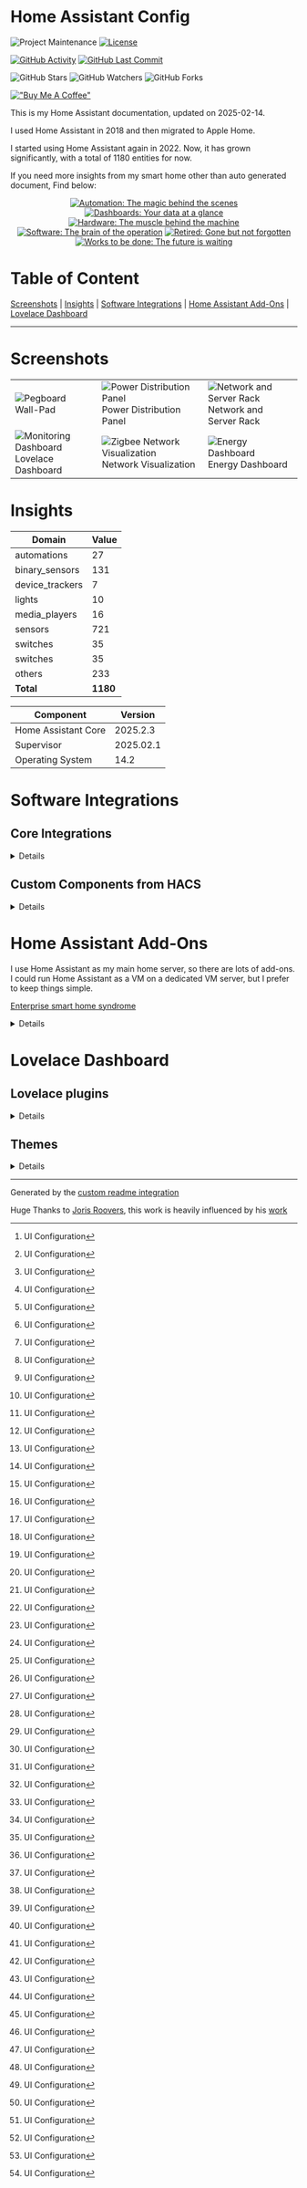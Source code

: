 # Home Assistant Config

![Project Maintenance][maintenance-shield]
[![License][license-shield]](LICENSE)

[![GitHub Activity][commits-shield]][commits]
[![GitHub Last Commit][last-commit-shield]][commits]

![GitHub Stars][stars-shield]
![GitHub Watchers][watchers-shield]
![GitHub Forks][forks-shield]

[!["Buy Me A Coffee"](https://www.buymeacoffee.com/assets/img/custom_images/orange_img.png)](https://www.buymeacoffee.com/my7nmfcm92k)

This is my Home Assistant documentation, updated on 2025-02-14.

I used Home Assistant in 2018 and then migrated to Apple Home.

I started using Home Assistant again in 2022. Now, it has grown significantly, with a total of 1180 entities for now.

If you need more insights from my smart home other than auto generated document, Find below:

<p align="center">
<a href="docs/automations.md"><img src="https://img.shields.io/badge/Automations-purple" alt="Automation: The magic behind the scenes"></a>
<a href="docs/dashboards.md"><img src="https://img.shields.io/badge/Dashboards-green" alt="Dashboards: Your data at a glance"></a>
<a href="docs/hardware.md"><img src="https://img.shields.io/badge/Hardware-blue" alt="Hardware: The muscle behind the machine"></a>
<a href="docs/software.md"><img src="https://img.shields.io/badge/Software-orange" alt="Software: The brain of the operation"></a>
<a href="docs/retired.md"><img src="https://img.shields.io/badge/Retired-black" alt="Retired: Gone but not forgotten"></a>
<a href="docs/works_to_be_done.md"><img src="https://img.shields.io/badge/Works_to_be_done-red" alt="Works to be done: The future is waiting"></a>
</p>

# Table of Content

[Screenshots](#screenshots) |
[Insights](#insights) |
[Software Integrations](#software-integrations) |
[Home Assistant Add-Ons](#home-assistant-add-ons) |
[Lovelace Dashboard](#lovelace-dashboard)

----

# Screenshots

<table>
  <tr>
    <td>
      <img alt="Pegboard" src="docs/images/wall-pad.jpg"><br>
      Wall-Pad
    </td>
    <td>
      <img alt="Power Distribution Panel" src="docs/images/power-distribution-panel.png"><br>
      Power Distribution Panel
    </td>
    <td>
      <img alt="Network and Server Rack" src="docs/images/network-and-server-rack.jpg"><br>
      Network and Server Rack
    </td>
  </tr>
  <tr>
    <td>
      <img alt="Monitoring Dashboard" src="www/lovelace.jpg"><br>
      Lovelace Dashboard
    </td>
    <td>
      <img alt="Zigbee Network Visualization" src="www/network-map.png"><br>
      Network Visualization
    </td>
    <td>
      <img alt="Energy Dashboard" src="www/lovelace-energy.png"><br>
      Energy Dashboard
    </td>
  </tr>
</table>

# Insights

Domain | Value
-- | --
automations | 27
binary_sensors | 131
device_trackers | 7
lights | 10
media_players | 16
sensors | 721
switches | 35
switches | 35
others | 233
**Total** | **1180**


Component | Version
-- | --
Home Assistant Core | 2025.2.3
Supervisor | 2025.02.1
Operating System | 14.2

# Software Integrations

## Core Integrations

<details>

Integration | Configuration
--|--
[<img src="https://brands.home-assistant.io/_/seventeentrack/icon.png" height="24"/>](https://brands.home-assistant.io/_/seventeentrack/dark_icon.png#gh-dark-mode-only)[<img src="https://brands.home-assistant.io/_/seventeentrack/icon.png" height="24"/>](https://brands.home-assistant.io/_/seventeentrack/icon.png#gh-light-mode-only) [17TRACK](https://home-assistant.io/integrations/seventeentrack) | Config flow[^1]
[<img src="https://brands.home-assistant.io/_/alert/icon.png" height="24"/>](https://brands.home-assistant.io/_/alert/dark_icon.png#gh-dark-mode-only)[<img src="https://brands.home-assistant.io/_/alert/icon.png" height="24"/>](https://brands.home-assistant.io/_/alert/icon.png#gh-light-mode-only) [alert](https://home-assistant.io/integrations/alert) | [./packages/alerts_and_notifications.yaml](./packages/alerts_and_notifications.yaml)
[<img src="https://brands.home-assistant.io/_/anthropic/icon.png" height="24"/>](https://brands.home-assistant.io/_/anthropic/dark_icon.png#gh-dark-mode-only)[<img src="https://brands.home-assistant.io/_/anthropic/icon.png" height="24"/>](https://brands.home-assistant.io/_/anthropic/icon.png#gh-light-mode-only) [Anthropic Conversation](https://home-assistant.io/integrations/anthropic) | Config flow[^1]
[<img src="https://brands.home-assistant.io/_/icloud/icon.png" height="24"/>](https://brands.home-assistant.io/_/icloud/dark_icon.png#gh-dark-mode-only)[<img src="https://brands.home-assistant.io/_/icloud/icon.png" height="24"/>](https://brands.home-assistant.io/_/icloud/icon.png#gh-light-mode-only) [Apple iCloud](https://home-assistant.io/integrations/icloud) | Config flow[^1]
[<img src="https://brands.home-assistant.io/_/apple_tv/icon.png" height="24"/>](https://brands.home-assistant.io/_/apple_tv/dark_icon.png#gh-dark-mode-only)[<img src="https://brands.home-assistant.io/_/apple_tv/icon.png" height="24"/>](https://brands.home-assistant.io/_/apple_tv/icon.png#gh-light-mode-only) [Apple TV](https://home-assistant.io/integrations/apple_tv) | Config flow[^1]
[<img src="https://brands.home-assistant.io/_/automation/icon.png" height="24"/>](https://brands.home-assistant.io/_/automation/dark_icon.png#gh-dark-mode-only)[<img src="https://brands.home-assistant.io/_/automation/icon.png" height="24"/>](https://brands.home-assistant.io/_/automation/icon.png#gh-light-mode-only) [Automation](https://home-assistant.io/integrations/automation) | [./automations.yaml](./automations.yaml)
[<img src="https://brands.home-assistant.io/_/bluetooth/icon.png" height="24"/>](https://brands.home-assistant.io/_/bluetooth/dark_icon.png#gh-dark-mode-only)[<img src="https://brands.home-assistant.io/_/bluetooth/icon.png" height="24"/>](https://brands.home-assistant.io/_/bluetooth/icon.png#gh-light-mode-only) [Bluetooth](https://home-assistant.io/integrations/bluetooth) | Config flow[^1]
[<img src="https://brands.home-assistant.io/_/caldav/icon.png" height="24"/>](https://brands.home-assistant.io/_/caldav/dark_icon.png#gh-dark-mode-only)[<img src="https://brands.home-assistant.io/_/caldav/icon.png" height="24"/>](https://brands.home-assistant.io/_/caldav/icon.png#gh-light-mode-only) [CalDAV](https://home-assistant.io/integrations/caldav) | Config flow[^1]
[<img src="https://brands.home-assistant.io/_/calendar/icon.png" height="24"/>](https://brands.home-assistant.io/_/calendar/dark_icon.png#gh-dark-mode-only)[<img src="https://brands.home-assistant.io/_/calendar/icon.png" height="24"/>](https://brands.home-assistant.io/_/calendar/icon.png#gh-light-mode-only) [Calendar](https://home-assistant.io/integrations/calendar) | Config flow[^1]
[<img src="https://brands.home-assistant.io/_/cert_expiry/icon.png" height="24"/>](https://brands.home-assistant.io/_/cert_expiry/dark_icon.png#gh-dark-mode-only)[<img src="https://brands.home-assistant.io/_/cert_expiry/icon.png" height="24"/>](https://brands.home-assistant.io/_/cert_expiry/icon.png#gh-light-mode-only) [Certificate Expiry](https://home-assistant.io/integrations/cert_expiry) | Config flow[^1]
[<img src="https://brands.home-assistant.io/_/command_line/icon.png" height="24"/>](https://brands.home-assistant.io/_/command_line/dark_icon.png#gh-dark-mode-only)[<img src="https://brands.home-assistant.io/_/command_line/icon.png" height="24"/>](https://brands.home-assistant.io/_/command_line/icon.png#gh-light-mode-only) [Command Line](https://home-assistant.io/integrations/command_line) | Config flow[^1]
[<img src="https://brands.home-assistant.io/_/default_config/icon.png" height="24"/>](https://brands.home-assistant.io/_/default_config/dark_icon.png#gh-dark-mode-only)[<img src="https://brands.home-assistant.io/_/default_config/icon.png" height="24"/>](https://brands.home-assistant.io/_/default_config/icon.png#gh-light-mode-only) [Default Config](https://home-assistant.io/integrations/default_config) | [./configuration.yaml](./configuration.yaml)
[<img src="https://brands.home-assistant.io/_/discord/icon.png" height="24"/>](https://brands.home-assistant.io/_/discord/dark_icon.png#gh-dark-mode-only)[<img src="https://brands.home-assistant.io/_/discord/icon.png" height="24"/>](https://brands.home-assistant.io/_/discord/icon.png#gh-light-mode-only) [Discord](https://home-assistant.io/integrations/discord) | Config flow[^1]
[<img src="https://brands.home-assistant.io/_/doods/icon.png" height="24"/>](https://brands.home-assistant.io/_/doods/dark_icon.png#gh-dark-mode-only)[<img src="https://brands.home-assistant.io/_/doods/icon.png" height="24"/>](https://brands.home-assistant.io/_/doods/icon.png#gh-light-mode-only) [DOODS - Dedicated Open Object Detection Service](https://home-assistant.io/integrations/doods) | [./packages/doods_image_processing.yaml](./packages/doods_image_processing.yaml)
[<img src="https://brands.home-assistant.io/_/co2signal/icon.png" height="24"/>](https://brands.home-assistant.io/_/co2signal/dark_icon.png#gh-dark-mode-only)[<img src="https://brands.home-assistant.io/_/co2signal/icon.png" height="24"/>](https://brands.home-assistant.io/_/co2signal/icon.png#gh-light-mode-only) [Electricity Maps](https://home-assistant.io/integrations/co2signal) | Config flow[^1]
[<img src="https://brands.home-assistant.io/_/esphome/icon.png" height="24"/>](https://brands.home-assistant.io/_/esphome/dark_icon.png#gh-dark-mode-only)[<img src="https://brands.home-assistant.io/_/esphome/icon.png" height="24"/>](https://brands.home-assistant.io/_/esphome/icon.png#gh-light-mode-only) [ESPHome](https://home-assistant.io/integrations/esphome) | Config flow[^1]
[<img src="https://brands.home-assistant.io/_/feedreader/icon.png" height="24"/>](https://brands.home-assistant.io/_/feedreader/dark_icon.png#gh-dark-mode-only)[<img src="https://brands.home-assistant.io/_/feedreader/icon.png" height="24"/>](https://brands.home-assistant.io/_/feedreader/icon.png#gh-light-mode-only) [Feedreader](https://home-assistant.io/integrations/feedreader) | Config flow[^1]
[<img src="https://brands.home-assistant.io/_/frontend/icon.png" height="24"/>](https://brands.home-assistant.io/_/frontend/dark_icon.png#gh-dark-mode-only)[<img src="https://brands.home-assistant.io/_/frontend/icon.png" height="24"/>](https://brands.home-assistant.io/_/frontend/icon.png#gh-light-mode-only) [Frontend](https://home-assistant.io/integrations/frontend) | [./configuration.yaml](./configuration.yaml)
[<img src="https://brands.home-assistant.io/_/fully_kiosk/icon.png" height="24"/>](https://brands.home-assistant.io/_/fully_kiosk/dark_icon.png#gh-dark-mode-only)[<img src="https://brands.home-assistant.io/_/fully_kiosk/icon.png" height="24"/>](https://brands.home-assistant.io/_/fully_kiosk/icon.png#gh-light-mode-only) [Fully Kiosk Browser](https://home-assistant.io/integrations/fully_kiosk) | Config flow[^1]
[<img src="https://brands.home-assistant.io/_/generic/icon.png" height="24"/>](https://brands.home-assistant.io/_/generic/dark_icon.png#gh-dark-mode-only)[<img src="https://brands.home-assistant.io/_/generic/icon.png" height="24"/>](https://brands.home-assistant.io/_/generic/icon.png#gh-light-mode-only) [Generic Camera](https://home-assistant.io/integrations/generic) | Config flow[^1]
[<img src="https://brands.home-assistant.io/_/github/icon.png" height="24"/>](https://brands.home-assistant.io/_/github/dark_icon.png#gh-dark-mode-only)[<img src="https://brands.home-assistant.io/_/github/icon.png" height="24"/>](https://brands.home-assistant.io/_/github/icon.png#gh-light-mode-only) [GitHub](https://home-assistant.io/integrations/github) | Config flow[^1]
[<img src="https://brands.home-assistant.io/_/google/icon.png" height="24"/>](https://brands.home-assistant.io/_/google/dark_icon.png#gh-dark-mode-only)[<img src="https://brands.home-assistant.io/_/google/icon.png" height="24"/>](https://brands.home-assistant.io/_/google/icon.png#gh-light-mode-only) [Google Calendar](https://home-assistant.io/integrations/google) | Config flow[^1]
[<img src="https://brands.home-assistant.io/_/google_drive/icon.png" height="24"/>](https://brands.home-assistant.io/_/google_drive/dark_icon.png#gh-dark-mode-only)[<img src="https://brands.home-assistant.io/_/google_drive/icon.png" height="24"/>](https://brands.home-assistant.io/_/google_drive/icon.png#gh-light-mode-only) [Google Drive](https://home-assistant.io/integrations/google_drive) | Config flow[^1]
[<img src="https://brands.home-assistant.io/_/google_generative_ai_conversation/icon.png" height="24"/>](https://brands.home-assistant.io/_/google_generative_ai_conversation/dark_icon.png#gh-dark-mode-only)[<img src="https://brands.home-assistant.io/_/google_generative_ai_conversation/icon.png" height="24"/>](https://brands.home-assistant.io/_/google_generative_ai_conversation/icon.png#gh-light-mode-only) [Google Generative AI Conversation](https://home-assistant.io/integrations/google_generative_ai_conversation) | Config flow[^1]
[<img src="https://brands.home-assistant.io/_/google_translate/icon.png" height="24"/>](https://brands.home-assistant.io/_/google_translate/dark_icon.png#gh-dark-mode-only)[<img src="https://brands.home-assistant.io/_/google_translate/icon.png" height="24"/>](https://brands.home-assistant.io/_/google_translate/icon.png#gh-light-mode-only) [Google Translate text-to-speech](https://home-assistant.io/integrations/google_translate) | Config flow[^1]
[<img src="https://brands.home-assistant.io/_/history/icon.png" height="24"/>](https://brands.home-assistant.io/_/history/dark_icon.png#gh-dark-mode-only)[<img src="https://brands.home-assistant.io/_/history/icon.png" height="24"/>](https://brands.home-assistant.io/_/history/icon.png#gh-light-mode-only) [History](https://home-assistant.io/integrations/history) | Config flow[^1]
[<img src="https://brands.home-assistant.io/_/holiday/icon.png" height="24"/>](https://brands.home-assistant.io/_/holiday/dark_icon.png#gh-dark-mode-only)[<img src="https://brands.home-assistant.io/_/holiday/icon.png" height="24"/>](https://brands.home-assistant.io/_/holiday/icon.png#gh-light-mode-only) [Holiday](https://home-assistant.io/integrations/holiday) | Config flow[^1]
[<img src="https://brands.home-assistant.io/_/homeassistant/icon.png" height="24"/>](https://brands.home-assistant.io/_/homeassistant/dark_icon.png#gh-dark-mode-only)[<img src="https://brands.home-assistant.io/_/homeassistant/icon.png" height="24"/>](https://brands.home-assistant.io/_/homeassistant/icon.png#gh-light-mode-only) [Home Assistant Core Integration](https://home-assistant.io/integrations/homeassistant) | [./configuration.yaml](./configuration.yaml)
[<img src="https://brands.home-assistant.io/_/http/icon.png" height="24"/>](https://brands.home-assistant.io/_/http/dark_icon.png#gh-dark-mode-only)[<img src="https://brands.home-assistant.io/_/http/icon.png" height="24"/>](https://brands.home-assistant.io/_/http/icon.png#gh-light-mode-only) [HTTP](https://home-assistant.io/integrations/http) | [./configuration.yaml](./configuration.yaml)
[<img src="https://brands.home-assistant.io/_/imap/icon.png" height="24"/>](https://brands.home-assistant.io/_/imap/dark_icon.png#gh-dark-mode-only)[<img src="https://brands.home-assistant.io/_/imap/icon.png" height="24"/>](https://brands.home-assistant.io/_/imap/icon.png#gh-light-mode-only) [IMAP](https://home-assistant.io/integrations/imap) | [./packages/imap_content.yaml](./packages/imap_content.yaml)
[<img src="https://brands.home-assistant.io/_/lastfm/icon.png" height="24"/>](https://brands.home-assistant.io/_/lastfm/dark_icon.png#gh-dark-mode-only)[<img src="https://brands.home-assistant.io/_/lastfm/icon.png" height="24"/>](https://brands.home-assistant.io/_/lastfm/icon.png#gh-light-mode-only) [Last.fm](https://home-assistant.io/integrations/lastfm) | Config flow[^1]
[<img src="https://brands.home-assistant.io/_/lg_thinq/icon.png" height="24"/>](https://brands.home-assistant.io/_/lg_thinq/dark_icon.png#gh-dark-mode-only)[<img src="https://brands.home-assistant.io/_/lg_thinq/icon.png" height="24"/>](https://brands.home-assistant.io/_/lg_thinq/icon.png#gh-light-mode-only) [LG ThinQ](https://home-assistant.io/integrations/lg_thinq) | Config flow[^1]
[<img src="https://brands.home-assistant.io/_/local_calendar/icon.png" height="24"/>](https://brands.home-assistant.io/_/local_calendar/dark_icon.png#gh-dark-mode-only)[<img src="https://brands.home-assistant.io/_/local_calendar/icon.png" height="24"/>](https://brands.home-assistant.io/_/local_calendar/icon.png#gh-light-mode-only) [Local Calendar](https://home-assistant.io/integrations/local_calendar) | Config flow[^1]
[<img src="https://brands.home-assistant.io/_/local_todo/icon.png" height="24"/>](https://brands.home-assistant.io/_/local_todo/dark_icon.png#gh-dark-mode-only)[<img src="https://brands.home-assistant.io/_/local_todo/icon.png" height="24"/>](https://brands.home-assistant.io/_/local_todo/icon.png#gh-light-mode-only) [Local To Do](https://home-assistant.io/integrations/local_todo) | Config flow[^1]
[<img src="https://brands.home-assistant.io/_/logger/icon.png" height="24"/>](https://brands.home-assistant.io/_/logger/dark_icon.png#gh-dark-mode-only)[<img src="https://brands.home-assistant.io/_/logger/icon.png" height="24"/>](https://brands.home-assistant.io/_/logger/icon.png#gh-light-mode-only) [Logger](https://home-assistant.io/integrations/logger) | [./configuration.yaml](./configuration.yaml)
[<img src="https://brands.home-assistant.io/_/lovelace/icon.png" height="24"/>](https://brands.home-assistant.io/_/lovelace/dark_icon.png#gh-dark-mode-only)[<img src="https://brands.home-assistant.io/_/lovelace/icon.png" height="24"/>](https://brands.home-assistant.io/_/lovelace/icon.png#gh-light-mode-only) [Lovelace](https://home-assistant.io/integrations/lovelace) | [./ui-lovelace.yaml](./ui-lovelace.yaml)
[<img src="https://brands.home-assistant.io/_/manual/icon.png" height="24"/>](https://brands.home-assistant.io/_/manual/dark_icon.png#gh-dark-mode-only)[<img src="https://brands.home-assistant.io/_/manual/icon.png" height="24"/>](https://brands.home-assistant.io/_/manual/icon.png#gh-light-mode-only) [Manual Alarm control panel](https://home-assistant.io/integrations/manual) | [./package/alarm_control_panel.yaml](./package/alarm_control_panel.yaml)
[<img src="https://brands.home-assistant.io/_/matter/icon.png" height="24"/>](https://brands.home-assistant.io/_/matter/dark_icon.png#gh-dark-mode-only)[<img src="https://brands.home-assistant.io/_/matter/icon.png" height="24"/>](https://brands.home-assistant.io/_/matter/icon.png#gh-light-mode-only) [Matter (BETA)](https://home-assistant.io/integrations/matter) | Config flow[^1]
[<img src="https://brands.home-assistant.io/_/mobile_app/icon.png" height="24"/>](https://brands.home-assistant.io/_/mobile_app/dark_icon.png#gh-dark-mode-only)[<img src="https://brands.home-assistant.io/_/mobile_app/icon.png" height="24"/>](https://brands.home-assistant.io/_/mobile_app/icon.png#gh-light-mode-only) [Mobile App](https://home-assistant.io/integrations/mobile_app) | Config flow[^1]
[<img src="https://brands.home-assistant.io/_/moon/icon.png" height="24"/>](https://brands.home-assistant.io/_/moon/dark_icon.png#gh-dark-mode-only)[<img src="https://brands.home-assistant.io/_/moon/icon.png" height="24"/>](https://brands.home-assistant.io/_/moon/icon.png#gh-light-mode-only) [Moon](https://home-assistant.io/integrations/moon) | Config flow[^1]
[<img src="https://brands.home-assistant.io/_/mqtt/icon.png" height="24"/>](https://brands.home-assistant.io/_/mqtt/dark_icon.png#gh-dark-mode-only)[<img src="https://brands.home-assistant.io/_/mqtt/icon.png" height="24"/>](https://brands.home-assistant.io/_/mqtt/icon.png#gh-light-mode-only) [MQTT](https://home-assistant.io/integrations/mqtt) | Config flow[^1]
[<img src="https://brands.home-assistant.io/_/music_assistant/icon.png" height="24"/>](https://brands.home-assistant.io/_/music_assistant/dark_icon.png#gh-dark-mode-only)[<img src="https://brands.home-assistant.io/_/music_assistant/icon.png" height="24"/>](https://brands.home-assistant.io/_/music_assistant/icon.png#gh-light-mode-only) [Music Assistant](https://home-assistant.io/integrations/music_assistant) | Config flow[^1]
[<img src="https://brands.home-assistant.io/_/my/icon.png" height="24"/>](https://brands.home-assistant.io/_/my/dark_icon.png#gh-dark-mode-only)[<img src="https://brands.home-assistant.io/_/my/icon.png" height="24"/>](https://brands.home-assistant.io/_/my/icon.png#gh-light-mode-only) [My Home Assistant](https://home-assistant.io/integrations/my) | [./configuration.yaml](./configuration.yaml)
[<img src="https://brands.home-assistant.io/_/notify/icon.png" height="24"/>](https://brands.home-assistant.io/_/notify/dark_icon.png#gh-dark-mode-only)[<img src="https://brands.home-assistant.io/_/notify/icon.png" height="24"/>](https://brands.home-assistant.io/_/notify/icon.png#gh-light-mode-only) [notify](https://home-assistant.io/integrations/notify) | [./packages/alerts_and_notifications.yaml](./packages/alerts_and_notifications.yaml)
[<img src="https://brands.home-assistant.io/_/otbr/icon.png" height="24"/>](https://brands.home-assistant.io/_/otbr/dark_icon.png#gh-dark-mode-only)[<img src="https://brands.home-assistant.io/_/otbr/icon.png" height="24"/>](https://brands.home-assistant.io/_/otbr/icon.png#gh-light-mode-only) [Open Thread Border Router](https://home-assistant.io/integrations/otbr) | Config flow[^1]
[<img src="https://brands.home-assistant.io/_/openai_conversation/icon.png" height="24"/>](https://brands.home-assistant.io/_/openai_conversation/dark_icon.png#gh-dark-mode-only)[<img src="https://brands.home-assistant.io/_/openai_conversation/icon.png" height="24"/>](https://brands.home-assistant.io/_/openai_conversation/icon.png#gh-light-mode-only) [OpenAI Conversation](https://home-assistant.io/integrations/openai_conversation) | Config flow[^1]
[<img src="https://brands.home-assistant.io/_/oralb/icon.png" height="24"/>](https://brands.home-assistant.io/_/oralb/dark_icon.png#gh-dark-mode-only)[<img src="https://brands.home-assistant.io/_/oralb/icon.png" height="24"/>](https://brands.home-assistant.io/_/oralb/icon.png#gh-light-mode-only) [Oral-B](https://home-assistant.io/integrations/oralb) | Config flow[^1]
[<img src="https://brands.home-assistant.io/_/ping/icon.png" height="24"/>](https://brands.home-assistant.io/_/ping/dark_icon.png#gh-dark-mode-only)[<img src="https://brands.home-assistant.io/_/ping/icon.png" height="24"/>](https://brands.home-assistant.io/_/ping/icon.png#gh-light-mode-only) [Ping (ICMP)](https://home-assistant.io/integrations/ping) | Config flow[^1]
[<img src="https://brands.home-assistant.io/_/plex/icon.png" height="24"/>](https://brands.home-assistant.io/_/plex/dark_icon.png#gh-dark-mode-only)[<img src="https://brands.home-assistant.io/_/plex/icon.png" height="24"/>](https://brands.home-assistant.io/_/plex/icon.png#gh-light-mode-only) [Plex Media Server](https://home-assistant.io/integrations/plex) | Config flow[^1]
[<img src="https://brands.home-assistant.io/_/private_ble_device/icon.png" height="24"/>](https://brands.home-assistant.io/_/private_ble_device/dark_icon.png#gh-dark-mode-only)[<img src="https://brands.home-assistant.io/_/private_ble_device/icon.png" height="24"/>](https://brands.home-assistant.io/_/private_ble_device/icon.png#gh-light-mode-only) [Private BLE Device](https://home-assistant.io/integrations/private_ble_device) | Config flow[^1]
[<img src="https://brands.home-assistant.io/_/profiler/icon.png" height="24"/>](https://brands.home-assistant.io/_/profiler/dark_icon.png#gh-dark-mode-only)[<img src="https://brands.home-assistant.io/_/profiler/icon.png" height="24"/>](https://brands.home-assistant.io/_/profiler/icon.png#gh-light-mode-only) [Profiler](https://home-assistant.io/integrations/profiler) | Config flow[^1]
[<img src="https://brands.home-assistant.io/_/prometheus/icon.png" height="24"/>](https://brands.home-assistant.io/_/prometheus/dark_icon.png#gh-dark-mode-only)[<img src="https://brands.home-assistant.io/_/prometheus/icon.png" height="24"/>](https://brands.home-assistant.io/_/prometheus/icon.png#gh-light-mode-only) [Prometheus](https://home-assistant.io/integrations/prometheus) | [./configuration.yaml](./configuration.yaml)
[<img src="https://brands.home-assistant.io/_/proximity/icon.png" height="24"/>](https://brands.home-assistant.io/_/proximity/dark_icon.png#gh-dark-mode-only)[<img src="https://brands.home-assistant.io/_/proximity/icon.png" height="24"/>](https://brands.home-assistant.io/_/proximity/icon.png#gh-light-mode-only) [Proximity](https://home-assistant.io/integrations/proximity) | Config flow[^1]
[<img src="https://brands.home-assistant.io/_/recorder/icon.png" height="24"/>](https://brands.home-assistant.io/_/recorder/dark_icon.png#gh-dark-mode-only)[<img src="https://brands.home-assistant.io/_/recorder/icon.png" height="24"/>](https://brands.home-assistant.io/_/recorder/icon.png#gh-light-mode-only) [Recorder](https://home-assistant.io/integrations/recorder) | [./configuration.yaml](./configuration.yaml)
[<img src="https://brands.home-assistant.io/_/scene/icon.png" height="24"/>](https://brands.home-assistant.io/_/scene/dark_icon.png#gh-dark-mode-only)[<img src="https://brands.home-assistant.io/_/scene/icon.png" height="24"/>](https://brands.home-assistant.io/_/scene/icon.png#gh-light-mode-only) [Scene](https://home-assistant.io/integrations/scene) | [./scenes.yaml](./scenes.yaml)
[<img src="https://brands.home-assistant.io/_/script/icon.png" height="24"/>](https://brands.home-assistant.io/_/script/dark_icon.png#gh-dark-mode-only)[<img src="https://brands.home-assistant.io/_/script/icon.png" height="24"/>](https://brands.home-assistant.io/_/script/icon.png#gh-light-mode-only) [Script](https://home-assistant.io/integrations/script) | [./scripts.yaml](./scripts.yaml)
[<img src="https://brands.home-assistant.io/_/season/icon.png" height="24"/>](https://brands.home-assistant.io/_/season/dark_icon.png#gh-dark-mode-only)[<img src="https://brands.home-assistant.io/_/season/icon.png" height="24"/>](https://brands.home-assistant.io/_/season/icon.png#gh-light-mode-only) [Season](https://home-assistant.io/integrations/season) | Config flow[^1]
[<img src="https://brands.home-assistant.io/_/shell_command/icon.png" height="24"/>](https://brands.home-assistant.io/_/shell_command/dark_icon.png#gh-dark-mode-only)[<img src="https://brands.home-assistant.io/_/shell_command/icon.png" height="24"/>](https://brands.home-assistant.io/_/shell_command/icon.png#gh-light-mode-only) [Shell Command](https://home-assistant.io/integrations/shell_command) | [./configuration.yaml](./configuration.yaml)
[<img src="https://brands.home-assistant.io/_/smartthings/icon.png" height="24"/>](https://brands.home-assistant.io/_/smartthings/dark_icon.png#gh-dark-mode-only)[<img src="https://brands.home-assistant.io/_/smartthings/icon.png" height="24"/>](https://brands.home-assistant.io/_/smartthings/icon.png#gh-light-mode-only) [SmartThings](https://home-assistant.io/integrations/smartthings) | Config flow[^1]
[<img src="https://brands.home-assistant.io/_/sql/icon.png" height="24"/>](https://brands.home-assistant.io/_/sql/dark_icon.png#gh-dark-mode-only)[<img src="https://brands.home-assistant.io/_/sql/icon.png" height="24"/>](https://brands.home-assistant.io/_/sql/icon.png#gh-light-mode-only) [SQL](https://home-assistant.io/integrations/sql) | Config flow[^1]
[<img src="https://brands.home-assistant.io/_/steam_online/icon.png" height="24"/>](https://brands.home-assistant.io/_/steam_online/dark_icon.png#gh-dark-mode-only)[<img src="https://brands.home-assistant.io/_/steam_online/icon.png" height="24"/>](https://brands.home-assistant.io/_/steam_online/icon.png#gh-light-mode-only) [Steam](https://home-assistant.io/integrations/steam_online) | Config flow[^1]
[<img src="https://brands.home-assistant.io/_/sun/icon.png" height="24"/>](https://brands.home-assistant.io/_/sun/dark_icon.png#gh-dark-mode-only)[<img src="https://brands.home-assistant.io/_/sun/icon.png" height="24"/>](https://brands.home-assistant.io/_/sun/icon.png#gh-light-mode-only) [Sun](https://home-assistant.io/integrations/sun) | Config flow[^1]
[<img src="https://brands.home-assistant.io/_/hassio/icon.png" height="24"/>](https://brands.home-assistant.io/_/hassio/dark_icon.png#gh-dark-mode-only)[<img src="https://brands.home-assistant.io/_/hassio/icon.png" height="24"/>](https://brands.home-assistant.io/_/hassio/icon.png#gh-light-mode-only) [Supervisor](https://home-assistant.io/integrations/hassio) | Config flow[^1]
[<img src="https://brands.home-assistant.io/_/systemmonitor/icon.png" height="24"/>](https://brands.home-assistant.io/_/systemmonitor/dark_icon.png#gh-dark-mode-only)[<img src="https://brands.home-assistant.io/_/systemmonitor/icon.png" height="24"/>](https://brands.home-assistant.io/_/systemmonitor/icon.png#gh-light-mode-only) [System Monitor](https://home-assistant.io/integrations/systemmonitor) | Config flow[^1]
[<img src="https://brands.home-assistant.io/_/template/icon.png" height="24"/>](https://brands.home-assistant.io/_/template/dark_icon.png#gh-dark-mode-only)[<img src="https://brands.home-assistant.io/_/template/icon.png" height="24"/>](https://brands.home-assistant.io/_/template/icon.png#gh-light-mode-only) [Template](https://home-assistant.io/integrations/template) | [./packages](./packages)
[<img src="https://brands.home-assistant.io/_/thread/icon.png" height="24"/>](https://brands.home-assistant.io/_/thread/dark_icon.png#gh-dark-mode-only)[<img src="https://brands.home-assistant.io/_/thread/icon.png" height="24"/>](https://brands.home-assistant.io/_/thread/icon.png#gh-light-mode-only) [Thread](https://home-assistant.io/integrations/thread) | Config flow[^1]
[<img src="https://brands.home-assistant.io/_/time_date/icon.png" height="24"/>](https://brands.home-assistant.io/_/time_date/dark_icon.png#gh-dark-mode-only)[<img src="https://brands.home-assistant.io/_/time_date/icon.png" height="24"/>](https://brands.home-assistant.io/_/time_date/icon.png#gh-light-mode-only) [Time & Date](https://home-assistant.io/integrations/time_date) | Config flow[^1]
[<img src="https://brands.home-assistant.io/_/todoist/icon.png" height="24"/>](https://brands.home-assistant.io/_/todoist/dark_icon.png#gh-dark-mode-only)[<img src="https://brands.home-assistant.io/_/todoist/icon.png" height="24"/>](https://brands.home-assistant.io/_/todoist/icon.png#gh-light-mode-only) [Todoist](https://home-assistant.io/integrations/todoist) | Config flow[^1]
[<img src="https://brands.home-assistant.io/_/uptime/icon.png" height="24"/>](https://brands.home-assistant.io/_/uptime/dark_icon.png#gh-dark-mode-only)[<img src="https://brands.home-assistant.io/_/uptime/icon.png" height="24"/>](https://brands.home-assistant.io/_/uptime/icon.png#gh-light-mode-only) [Uptime](https://home-assistant.io/integrations/uptime) | Config flow[^1]
[<img src="https://brands.home-assistant.io/_/version/icon.png" height="24"/>](https://brands.home-assistant.io/_/version/dark_icon.png#gh-dark-mode-only)[<img src="https://brands.home-assistant.io/_/version/icon.png" height="24"/>](https://brands.home-assistant.io/_/version/icon.png#gh-light-mode-only) [Version](https://home-assistant.io/integrations/version) | Config flow[^1]
[<img src="https://brands.home-assistant.io/_/withings/icon.png" height="24"/>](https://brands.home-assistant.io/_/withings/dark_icon.png#gh-dark-mode-only)[<img src="https://brands.home-assistant.io/_/withings/icon.png" height="24"/>](https://brands.home-assistant.io/_/withings/icon.png#gh-light-mode-only) [Withings](https://home-assistant.io/integrations/withings) | Config flow[^1]
[<img src="https://brands.home-assistant.io/_/workday/icon.png" height="24"/>](https://brands.home-assistant.io/_/workday/dark_icon.png#gh-dark-mode-only)[<img src="https://brands.home-assistant.io/_/workday/icon.png" height="24"/>](https://brands.home-assistant.io/_/workday/icon.png#gh-light-mode-only) [Workday](https://home-assistant.io/integrations/workday) | Config flow[^1]
[<img src="https://brands.home-assistant.io/_/wyoming/icon.png" height="24"/>](https://brands.home-assistant.io/_/wyoming/dark_icon.png#gh-dark-mode-only)[<img src="https://brands.home-assistant.io/_/wyoming/icon.png" height="24"/>](https://brands.home-assistant.io/_/wyoming/icon.png#gh-light-mode-only) [Wyoming](https://home-assistant.io/integrations/wyoming) | Config flow[^1]
</details>

## Custom Components from HACS

<details>

Name | Description
-- | --
[<img src="https://brands.home-assistant.io/_/gas_station_korea/icon.png" height="24"/>](https://brands.home-assistant.io/_/gas_station_korea/dark_icon.png#gh-dark-mode-only)[<img src="https://brands.home-assistant.io/_/gas_station_korea/icon.png" height="24"/>](https://brands.home-assistant.io/_/gas_station_korea/icon.png#gh-light-mode-only) [[Kr] Gas Station Oil Price Sensor](https://github.com/GrecHouse/gas_station_korea) | Gas station oil price sensor #HA 주유소 유가 정보 센서
[<img src="https://brands.home-assistant.io/_/imazu_wall_pad/icon.png" height="24"/>](https://brands.home-assistant.io/_/imazu_wall_pad/dark_icon.png#gh-dark-mode-only)[<img src="https://brands.home-assistant.io/_/imazu_wall_pad/icon.png" height="24"/>](https://brands.home-assistant.io/_/imazu_wall_pad/icon.png#gh-light-mode-only) [[Kr] Imazu Wall Pad](https://github.com/stkang/ha-component-imazu-wall-pad) | None
[<img src="https://brands.home-assistant.io/_/map_change/icon.png" height="24"/>](https://brands.home-assistant.io/_/map_change/dark_icon.png#gh-dark-mode-only)[<img src="https://brands.home-assistant.io/_/map_change/icon.png" height="24"/>](https://brands.home-assistant.io/_/map_change/icon.png#gh-light-mode-only) [[Kr] Map Change Service](https://github.com/miumida/map_change) | Default Map to NAVER Map. Map Change Service for Home Assistant #HA
[<img src="https://brands.home-assistant.io/_/kwh_to_won/icon.png" height="24"/>](https://brands.home-assistant.io/_/kwh_to_won/dark_icon.png#gh-dark-mode-only)[<img src="https://brands.home-assistant.io/_/kwh_to_won/icon.png" height="24"/>](https://brands.home-assistant.io/_/kwh_to_won/icon.png#gh-light-mode-only) [[KR] 전기요금 계산 센서 (가정용)](https://github.com/dugurs/kwh_to_won) | 한국전력 전기요금 계산기 (가정용)
[<img src="https://brands.home-assistant.io/_/adaptive_lighting/icon.png" height="24"/>](https://brands.home-assistant.io/_/adaptive_lighting/dark_icon.png#gh-dark-mode-only)[<img src="https://brands.home-assistant.io/_/adaptive_lighting/icon.png" height="24"/>](https://brands.home-assistant.io/_/adaptive_lighting/icon.png#gh-light-mode-only) [Adaptive Lighting](https://github.com/basnijholt/adaptive-lighting) | Adaptive Lighting custom component for Home Assistant
[<img src="https://brands.home-assistant.io/_/anniversaries/icon.png" height="24"/>](https://brands.home-assistant.io/_/anniversaries/dark_icon.png#gh-dark-mode-only)[<img src="https://brands.home-assistant.io/_/anniversaries/icon.png" height="24"/>](https://brands.home-assistant.io/_/anniversaries/icon.png#gh-light-mode-only) [Anniversaries](https://github.com/pinkywafer/Anniversaries) | Anniversary Countdown Sensor for Home Assistant
[<img src="https://brands.home-assistant.io/_/discord_game/icon.png" height="24"/>](https://brands.home-assistant.io/_/discord_game/dark_icon.png#gh-dark-mode-only)[<img src="https://brands.home-assistant.io/_/discord_game/icon.png" height="24"/>](https://brands.home-assistant.io/_/discord_game/icon.png#gh-light-mode-only) [Discord Game](https://github.com/LordBoos/discord_game) | Home Assistant custom component to get online and game status of Discord users
[<img src="https://brands.home-assistant.io/_/price_tracker/icon.png" height="24"/>](https://brands.home-assistant.io/_/price_tracker/dark_icon.png#gh-dark-mode-only)[<img src="https://brands.home-assistant.io/_/price_tracker/icon.png" height="24"/>](https://brands.home-assistant.io/_/price_tracker/icon.png#gh-light-mode-only) [E Commerce Price Tracker](https://github.com/hwajin-me/hs-price-tracker) | Home Assistant - E-commerce price tracker
[<img src="https://brands.home-assistant.io/_/fireflyiii_integration/icon.png" height="24"/>](https://brands.home-assistant.io/_/fireflyiii_integration/dark_icon.png#gh-dark-mode-only)[<img src="https://brands.home-assistant.io/_/fireflyiii_integration/icon.png" height="24"/>](https://brands.home-assistant.io/_/fireflyiii_integration/icon.png#gh-light-mode-only) [Fireflyiii Integration](https://github.com/soloam/ha-fireflyiii-integration) | FireflyIII Integration for Home Assistant
[<img src="https://brands.home-assistant.io/_/fontawesome/icon.png" height="24"/>](https://brands.home-assistant.io/_/fontawesome/dark_icon.png#gh-dark-mode-only)[<img src="https://brands.home-assistant.io/_/fontawesome/icon.png" height="24"/>](https://brands.home-assistant.io/_/fontawesome/icon.png#gh-light-mode-only) [Fontawesome](https://github.com/thomasloven/hass-fontawesome) | 🔹 Use icons from fontawesome in home-assistant
[<img src="https://brands.home-assistant.io/_/readme/icon.png" height="24"/>](https://brands.home-assistant.io/_/readme/dark_icon.png#gh-dark-mode-only)[<img src="https://brands.home-assistant.io/_/readme/icon.png" height="24"/>](https://brands.home-assistant.io/_/readme/icon.png#gh-light-mode-only) [Generate Readme](https://github.com/custom-components/readme) | Use Jinja and data from Home Assistant to generate your README.md file
[<img src="https://brands.home-assistant.io/_/grocy/icon.png" height="24"/>](https://brands.home-assistant.io/_/grocy/dark_icon.png#gh-dark-mode-only)[<img src="https://brands.home-assistant.io/_/grocy/icon.png" height="24"/>](https://brands.home-assistant.io/_/grocy/icon.png#gh-light-mode-only) [Grocy Custom Component](https://github.com/custom-components/grocy) | Custom Grocy integration for Home Assistant
[<img src="https://brands.home-assistant.io/_/hacs/icon.png" height="24"/>](https://brands.home-assistant.io/_/hacs/dark_icon.png#gh-dark-mode-only)[<img src="https://brands.home-assistant.io/_/hacs/icon.png" height="24"/>](https://brands.home-assistant.io/_/hacs/icon.png#gh-light-mode-only) [HACS](https://github.com/hacs/integration) | HACS gives you a powerful UI to handle downloads of all your custom needs.
[<img src="https://brands.home-assistant.io/_/hass-hue-icons-integration/icon.png" height="24"/>](https://brands.home-assistant.io/_/hass-hue-icons-integration/dark_icon.png#gh-dark-mode-only)[<img src="https://brands.home-assistant.io/_/hass-hue-icons-integration/icon.png" height="24"/>](https://brands.home-assistant.io/_/hass-hue-icons-integration/icon.png#gh-light-mode-only) [Hass Hue Icons Integration](https://github.com/arallsopp/hass-hue-icons-integration) | Additional vector icons for home assistant to model Philips Hue bulbs and fixtures. 
[<img src="https://brands.home-assistant.io/_/ical/icon.png" height="24"/>](https://brands.home-assistant.io/_/ical/dark_icon.png#gh-dark-mode-only)[<img src="https://brands.home-assistant.io/_/ical/icon.png" height="24"/>](https://brands.home-assistant.io/_/ical/icon.png#gh-light-mode-only) [Ical Sensor](https://github.com/tybritten/ical-sensor-homeassistant) | an iCal Sensor for Home Assistant
[<img src="https://brands.home-assistant.io/_/icloud3/icon.png" height="24"/>](https://brands.home-assistant.io/_/icloud3/dark_icon.png#gh-dark-mode-only)[<img src="https://brands.home-assistant.io/_/icloud3/icon.png" height="24"/>](https://brands.home-assistant.io/_/icloud3/icon.png#gh-light-mode-only) [Icloud3 V3 Idevice Tracker](https://github.com/gcobb321/icloud3) | iCloud3 v3, iDevice Tracker - An advanced iDevice tracker that uses Apple iCloud account and HA Mobile App data for presence detection and location based automations.
[<img src="https://brands.home-assistant.io/_/lastfm_scrobbler/icon.png" height="24"/>](https://brands.home-assistant.io/_/lastfm_scrobbler/dark_icon.png#gh-dark-mode-only)[<img src="https://brands.home-assistant.io/_/lastfm_scrobbler/icon.png" height="24"/>](https://brands.home-assistant.io/_/lastfm_scrobbler/icon.png#gh-light-mode-only) [Lastfm Scrobbler](https://github.com/valentin-gosselin/lastfm-scrobbler-ha-integration) | An Home Assistant integration scrobble to last.fm
[<img src="https://brands.home-assistant.io/_/life360/icon.png" height="24"/>](https://brands.home-assistant.io/_/life360/dark_icon.png#gh-dark-mode-only)[<img src="https://brands.home-assistant.io/_/life360/icon.png" height="24"/>](https://brands.home-assistant.io/_/life360/icon.png#gh-light-mode-only) [Life360](https://github.com/pnbruckner/ha-life360) | A Home Assistant integration for Life360.
[<img src="https://brands.home-assistant.io/_/mediarr/icon.png" height="24"/>](https://brands.home-assistant.io/_/mediarr/dark_icon.png#gh-dark-mode-only)[<img src="https://brands.home-assistant.io/_/mediarr/icon.png" height="24"/>](https://brands.home-assistant.io/_/mediarr/icon.png#gh-light-mode-only) [Mediarr](https://github.com/Vansmak/mediarr_sensor) | None
[<img src="https://brands.home-assistant.io/_/edge_tts/icon.png" height="24"/>](https://brands.home-assistant.io/_/edge_tts/dark_icon.png#gh-dark-mode-only)[<img src="https://brands.home-assistant.io/_/edge_tts/icon.png" height="24"/>](https://brands.home-assistant.io/_/edge_tts/icon.png#gh-light-mode-only) [Microsoft Edge Tts](https://github.com/hasscc/hass-edge-tts) | 🗣️ Microsoft Edge TTS for Home Assistant, no need for app_key
[<img src="https://brands.home-assistant.io/_/scheduler/icon.png" height="24"/>](https://brands.home-assistant.io/_/scheduler/dark_icon.png#gh-dark-mode-only)[<img src="https://brands.home-assistant.io/_/scheduler/icon.png" height="24"/>](https://brands.home-assistant.io/_/scheduler/icon.png#gh-light-mode-only) [Scheduler Component](https://github.com/nielsfaber/scheduler-component) | Custom component for HA that enables the creation of scheduler entities
[<img src="https://brands.home-assistant.io/_/simpleicons/icon.png" height="24"/>](https://brands.home-assistant.io/_/simpleicons/dark_icon.png#gh-dark-mode-only)[<img src="https://brands.home-assistant.io/_/simpleicons/icon.png" height="24"/>](https://brands.home-assistant.io/_/simpleicons/icon.png#gh-light-mode-only) [Simpleicons](https://github.com/vigonotion/hass-simpleicons) | Use Simple Icons in Home Assistant
[<img src="https://brands.home-assistant.io/_/spook/icon.png" height="24"/>](https://brands.home-assistant.io/_/spook/dark_icon.png#gh-dark-mode-only)[<img src="https://brands.home-assistant.io/_/spook/icon.png" height="24"/>](https://brands.home-assistant.io/_/spook/icon.png#gh-light-mode-only) [Spook 👻 Your Homie](https://github.com/frenck/spook) | A scary 👻 powerful toolbox 🧰 for Home Assistant 🏡
[<img src="https://brands.home-assistant.io/_/steam_wishlist/icon.png" height="24"/>](https://brands.home-assistant.io/_/steam_wishlist/dark_icon.png#gh-dark-mode-only)[<img src="https://brands.home-assistant.io/_/steam_wishlist/icon.png" height="24"/>](https://brands.home-assistant.io/_/steam_wishlist/icon.png#gh-light-mode-only) [Steam Wishlist](https://github.com/boralyl/steam-wishlist) | A home assistant integration that monitors games on sale on your Steam wishlist.
[<img src="https://brands.home-assistant.io/_/thermal_comfort/icon.png" height="24"/>](https://brands.home-assistant.io/_/thermal_comfort/dark_icon.png#gh-dark-mode-only)[<img src="https://brands.home-assistant.io/_/thermal_comfort/icon.png" height="24"/>](https://brands.home-assistant.io/_/thermal_comfort/icon.png#gh-light-mode-only) [Thermal Comfort](https://github.com/dolezsa/thermal_comfort) | Thermal Comfort sensor for HA (absolute humidity, heat index, dew point, thermal perception)
[<img src="https://brands.home-assistant.io/_/truenas/icon.png" height="24"/>](https://brands.home-assistant.io/_/truenas/dark_icon.png#gh-dark-mode-only)[<img src="https://brands.home-assistant.io/_/truenas/icon.png" height="24"/>](https://brands.home-assistant.io/_/truenas/icon.png#gh-light-mode-only) [Truenas](https://github.com/tomaae/homeassistant-truenas) | TrueNAS integration for Home Assistant 
[<img src="https://brands.home-assistant.io/_/unifi_site_manager/icon.png" height="24"/>](https://brands.home-assistant.io/_/unifi_site_manager/dark_icon.png#gh-dark-mode-only)[<img src="https://brands.home-assistant.io/_/unifi_site_manager/icon.png" height="24"/>](https://brands.home-assistant.io/_/unifi_site_manager/icon.png#gh-light-mode-only) [Unifi Site Manager](https://github.com/domalab/ha-unifi-site-manager) | This integration allows you to monitor all UniFi sites from Home Assistant
[<img src="https://brands.home-assistant.io/_/korea_bus/icon.png" height="24"/>](https://brands.home-assistant.io/_/korea_bus/dark_icon.png#gh-dark-mode-only)[<img src="https://brands.home-assistant.io/_/korea_bus/icon.png" height="24"/>](https://brands.home-assistant.io/_/korea_bus/icon.png#gh-light-mode-only) [버스(대중교통) 도착 정보](https://github.com/luiseok/ha-korea-bus-arrival) | Home Assistant custom component for South Korean bus arrival information
[<img src="https://brands.home-assistant.io/_/weathernews/icon.png" height="24"/>](https://brands.home-assistant.io/_/weathernews/dark_icon.png#gh-dark-mode-only)[<img src="https://brands.home-assistant.io/_/weathernews/icon.png" height="24"/>](https://brands.home-assistant.io/_/weathernews/icon.png#gh-light-mode-only) [웨더뉴스 Weathernews](https://github.com/dugurs/ha-weathernews) | Home Assistant custom component/integration for Weathernews.com

</details>

# Home Assistant Add-Ons

I use Home Assistant as my main home server, so there are lots of add-ons. I could run Home Assistant as a VM on a dedicated VM server, but I prefer to keep things simple.

[Enterprise smart home syndrome](https://frenck.dev/the-enterprise-smart-home-syndrome/)

<details>

Name | Version | Description
-- | -- | --
Advanced SSH & Web Terminal | 20.0.0 | 
DOODS2 | 1 | 
ESPHome Device Builder | 2024.12.4 | 
File editor | 5.8.0 | 
Firefly III | dev | 
Grocy | 0.23.0 | 
HomeNetwork for Hillstate | 1.1.6 | 
iSponsorBlockTV add-on | 2.1.2 | 
Let's Encrypt | 5.2.12 | 
Mailserver | 3.0.1 | 
MariaDB | 2.7.2 | 
Matter Server | 7.0.0 | 
Mosquitto broker | 6.5.0 | 
MQTT Explorer | browser-1.0.1 | 
Music Assistant Server | 2.3.6 | 
NGINX Home Assistant SSL proxy | 3.11.1 | 
OpenThread Border Router | 2.13.0 | 
phpMyAdmin | 0.11.0 | 
Samba share | 12.4.0 | 
Studio Code Server | 5.18.1 | 
Victoria Metrics | 1.110.0 | 
Whisper | 2.4.0 | 
ytdlp2STRM | 1.0.0 | 

</details>

# Lovelace Dashboard
## Lovelace plugins

<details>

Name | Description
-- | --
[Apexcharts Card](https://github.com/RomRider/apexcharts-card) | 📈 A Lovelace card to display advanced graphs and charts based on ApexChartsJS for Home Assistant
[Atomic Calendar Revive](https://github.com/totaldebug/atomic-calendar-revive) | An advanced calendar card for Home Assistant Lovelace.
[Auto Entities](https://github.com/thomasloven/lovelace-auto-entities) | 🔹Automatically populate the entities-list of lovelace cards
[Bar Card](https://github.com/custom-cards/bar-card) | Customizable Animated Bar card for Home Assistant Lovelace
[Battery State Card / Entity Row](https://github.com/maxwroc/battery-state-card) | Battery state card for Home Assistant
[Bha Icon Pack](https://github.com/hulkhaugen/hass-bha-icons) | Additional icons for Home Assistant to accompany the MDI icons
[Bubble Card](https://github.com/Clooos/Bubble-Card) | Bubble Card is a minimalist card collection for Home Assistant with a nice pop-up touch.
[Button Card](https://github.com/custom-cards/button-card) | ❇️ Lovelace button-card for home assistant
[Card Mod](https://github.com/thomasloven/lovelace-card-mod) | 🔹 Add CSS styles to (almost) any lovelace card
[Custom Brand Icons](https://github.com/elax46/custom-brand-icons) | Custom brand icons for Home Assistant
[Custom Icons](https://github.com/Mariusthvdb/custom-icons) | Several custom made and legacy icons, and icons collected all over the internet in 1 set, UI selectable.
[Custom Icons Pack](https://github.com/MattFryer/Hass-Custom-Icons) | Additional icons for use in Home Assistant UI
[Energy Entity Row](https://github.com/zeronounours/lovelace-energy-entity-row) | Lovelace HA entity row to integrate with energy-date-selection
[Energy Flow Card Plus](https://github.com/flixlix/energy-flow-card-plus) | An upgraded Energy Distribution Card for Home Assistant, with added features like Individual Devices and refined UI enhancements, while maintaining the Energy Dashboard's original design.
[Expander Card](https://github.com/MelleD/lovelace-expander-card) | Expander card for HomeAssistant
[Grocy Tasks And Chores Card](https://github.com/FamousWolf/grocy-tasks-chores) | Custom Home Assistant card for displaying tasks and chores from Grocy. This card requires the custom Grocy integration to be installed in Home Assistant.
[Ha Map Card Korea Radar](https://github.com/hwajin-me/ha-map-card-korea-radar) | Integrates a Korea rain radar overlay in the Home Assistant custom map card
[Hass Hue Icons](https://github.com/arallsopp/hass-hue-icons) | Additional vector icons for home assistant to model Philips  Hue bulbs and fixtures. 
[Hui Element](https://github.com/thomasloven/lovelace-hui-element) | 🔹 Use built-in elements in the wrong place
[Kiosk Mode](https://github.com/NemesisRE/kiosk-mode) | 🙈 Hides the Home Assistant header and/or sidebar
[Layout Card](https://github.com/thomasloven/lovelace-layout-card) | 🔹 Get more control over the placement of lovelace cards.
[List Card](https://github.com/iantrich/list-card) | 📰 Display sensor list data in a table
[Logbook Card](https://github.com/royto/logbook-card) | Logbook card for Home Assistant UI Lovelace
[Lovelace Grocy Chores Card](https://github.com/isabellaalstrom/lovelace-grocy-chores-card) | A card to track chores and tasks in Grocy.
[Lovelace Home Feed Card](https://github.com/gadgetchnnel/lovelace-home-feed-card) | A custom Lovelace card for displaying a combination of persistent notifications, calendar events, and entities in the style of a feed.
[Map Card](https://github.com/nathan-gs/ha-map-card) | A Map Card for Home Assistant
[Meal Plan Card   Lovelace Style](https://github.com/firstof9/lovelace-grocy-meal-plan-card) | Meal Plan Card for Home Assistant Grocy integration
[Mediarr Card](https://github.com/Vansmak/mediarr_card) | custom sonarr component for home assistant
[Mini Graph Card](https://github.com/kalkih/mini-graph-card) | Minimalistic graph card for Home Assistant Lovelace UI
[Mini Media Player](https://github.com/kalkih/mini-media-player) | Minimalistic media card for Home Assistant Lovelace UI
[More Info Card](https://github.com/thomasloven/lovelace-more-info-card) | 🔹 Display the more-info dialog of any entity as a lovelace card
[Multiple Entity Row](https://github.com/benct/lovelace-multiple-entity-row) | Show multiple entity states and attributes on entity rows in Home Assistant's Lovelace UI
[Mushroom](https://github.com/piitaya/lovelace-mushroom) | Build a beautiful Home Assistant dashboard easily
[Nintendo Wishlist Card](https://github.com/custom-cards/nintendo-wishlist-card) | Displays a card showing Nintendo Switch games that are on sale from your wish list.
[Notify Card](https://github.com/bernikr/lovelace-notify-card) | Send notifications directly from the dashboard
[Scheduler Card](https://github.com/nielsfaber/scheduler-card) | HA Lovelace card for control of scheduler entities
[Stack In Card](https://github.com/custom-cards/stack-in-card) | 🛠 group multiple cards into one card without the borders
[Steam Card](https://github.com/mkanet/kb-steam-card-plus) | An enhanced version of the Steam card with builtin support for current custom Roblox integration
[Tabbed Card](https://github.com/kinghat/tabbed-card) | a custom card for home assistant that utilizes tabs to segregate individual cards.
[Template Entity Row](https://github.com/thomasloven/lovelace-template-entity-row) | 🔹 Display whatever you want in an entities card row.
[Thermal Comfort Icons](https://github.com/rautesamtr/thermal_comfort_icons) | Thermal Comfort custom icons for Home Assistant to accompany the MDI icons

</details>

## Themes

<details>

Name | Description
-- | --
[Visionos Theme](https://github.com/Nezz/homeassistant-visionos-theme) | Theme inspired by visionOS for Home Assistant

</details>

***

Generated by the [custom readme integration](https://github.com/custom-components/readme)

Huge Thanks to [Joris Roovers](https://github.com/jorisroovers), this work is heavily influenced by his [work](https://github.com/jorisroovers/casa)

<!-- Footnotes -->
[^1]: UI Configuration

[commits-shield]: https://img.shields.io/github/commit-activity/y/saya6k/hass-config.svg
[commits]: https://github.com/saya6k/hass-config/commits/master
[contributors]: https://github.com/saya6k/hass-config/graphs/contributors
[saya6k]: https://github.com/saya6k
[home-assistant]: https://home-assistant.io
[issue]: https://github.com/saya6k/hass-config/issues
[license-shield]: https://img.shields.io/github/license/saya6k/hass-config.svg
[maintenance-shield]: https://img.shields.io/maintenance/yes/2025.svg
[last-commit-shield]: https://img.shields.io/github/last-commit/saya6k/hass-config.svg
[stars-shield]: https://img.shields.io/github/stars/saya6k/hass-config.svg?style=social&label=Stars
[forks-shield]: https://img.shields.io/github/forks/saya6k/hass-config.svg?style=social&label=Forks
[watchers-shield]: https://img.shields.io/github/watchers/saya6k/hass-config.svg?style=social&label=Watchers
